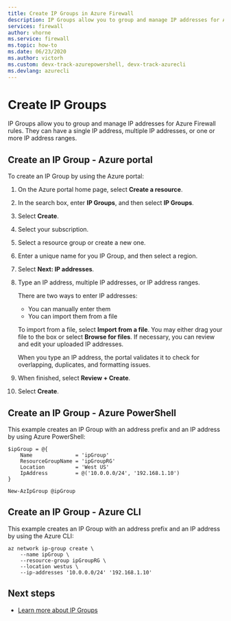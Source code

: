 ```yaml
---
title: Create IP Groups in Azure Firewall 
description: IP Groups allow you to group and manage IP addresses for Azure Firewall rules.
services: firewall
author: vhorne
ms.service: firewall
ms.topic: how-to
ms.date: 06/23/2020
ms.author: victorh 
ms.custom: devx-track-azurepowershell, devx-track-azurecli 
ms.devlang: azurecli
---
```


# Create IP Groups

IP Groups allow you to group and manage IP addresses for Azure Firewall rules. They can have a single IP address, multiple IP addresses, or one or more IP address ranges.

## Create an IP Group - Azure portal

To create an IP Group by using the Azure portal:

1. On the Azure portal home page, select **Create a resource**.
1. In the search box, enter **IP Groups**, and then select **IP Groups**.
1. Select **Create**.
1. Select your subscription.
1. Select a resource group or create a new one.
1. Enter a unique name for you IP Group, and then select a region.
1. Select **Next: IP addresses**.
1. Type an IP address, multiple IP addresses, or IP address ranges.

   There are two ways to enter IP addresses:
   - You can manually enter them
   - You can import them from a file

   To import from a file, select **Import from a file**. You may either drag your file to the box or select **Browse for files**. If necessary, you can review and edit your uploaded IP addresses.

   When you type an IP address, the portal validates it to check for overlapping, duplicates, and formatting issues.

1. When finished, select **Review + Create**.
1. Select **Create**.

## Create an IP Group - Azure PowerShell

This example creates an IP Group with an address prefix and an IP address by using Azure PowerShell:

```azurepowershell
$ipGroup = @{
    Name              = 'ipGroup'
    ResourceGroupName = 'ipGroupRG'
    Location          = 'West US'
    IpAddress         = @('10.0.0.0/24', '192.168.1.10') 
}

New-AzIpGroup @ipGroup
```

## Create an IP Group - Azure CLI

This example creates an IP Group with an address prefix and an IP address by using the Azure CLI:

```azurecli-interactive
az network ip-group create \
    --name ipGroup \ 
    --resource-group ipGroupRG \
    --location westus \
    --ip-addresses '10.0.0.0/24' '192.168.1.10'
```

## Next steps

- [Learn more about IP Groups](ip-groups.md)

